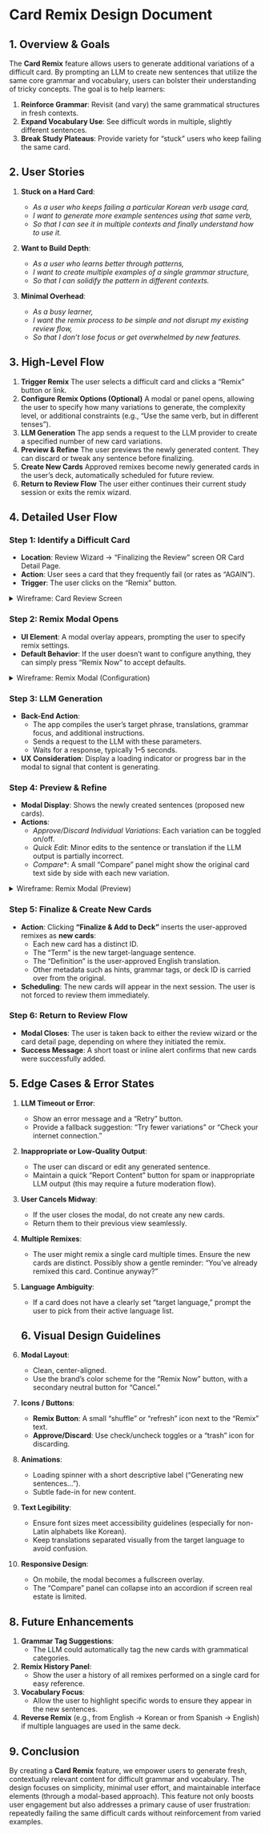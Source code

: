 # Card Remix Design Document

## 1. Overview & Goals

The **Card Remix** feature allows users to generate additional variations of a difficult card. By prompting an LLM to create new sentences that utilize the same core grammar and vocabulary, users can bolster their understanding of tricky concepts. The goal is to help learners:

1. **Reinforce Grammar**: Revisit (and vary) the same grammatical structures in fresh contexts.
2. **Expand Vocabulary Use**: See difficult words in multiple, slightly different sentences.
3. **Break Study Plateaus**: Provide variety for “stuck” users who keep failing the same card.

## 2. User Stories

1. **Stuck on a Hard Card**:
   - *As a user who keeps failing a particular Korean verb usage card,*
   - *I want to generate more example sentences using that same verb,*
   - *So that I can see it in multiple contexts and finally understand how to use it.*

2. **Want to Build Depth**:
   - *As a user who learns better through patterns,*
   - *I want to create multiple examples of a single grammar structure,*
   - *So that I can solidify the pattern in different contexts.*

3. **Minimal Overhead**:
   - *As a busy learner,*
   - *I want the remix process to be simple and not disrupt my existing review flow,*
   - *So that I don’t lose focus or get overwhelmed by new features.*

## 3. High-Level Flow

1. **Trigger Remix**
   The user selects a difficult card and clicks a “Remix” button or link.
2. **Configure Remix Options (Optional)**
   A modal or panel opens, allowing the user to specify how many variations to generate, the complexity level, or additional constraints (e.g., “Use the same verb, but in different tenses”).
3. **LLM Generation**
   The app sends a request to the LLM provider to create a specified number of new card variations.
4. **Preview & Refine**
   The user previews the newly generated content. They can discard or tweak any sentence before finalizing.
5. **Create New Cards**
   Approved remixes become newly generated cards in the user’s deck, automatically scheduled for future review.
6. **Return to Review Flow**
   The user either continues their current study session or exits the remix wizard.

## 4. Detailed User Flow

### Step 1: Identify a Difficult Card
- **Location**: Review Wizard → “Finalizing the Review” screen OR Card Detail Page.
- **Action**: User sees a card that they frequently fail (or rates as “AGAIN”).
- **Trigger**: The user clicks on the “Remix” button.

<details>
<summary>Wireframe: Card Review Screen</summary>

```
+----------------------------------------------------+
| 1. Card Prompt                [Remix] [Pause Card] |
|                                                    |
|     Target Language: “동물원에 갔어요.”            |
|     English: “I went to the zoo.”                  |
|                                                    |
| 2. Self-Assessment Buttons: [AGAIN] [HARD] [GOOD]  |
+----------------------------------------------------+
```
</details>

### Step 2: Remix Modal Opens
- **UI Element**: A modal overlay appears, prompting the user to specify remix settings.
- **Default Behavior**: If the user doesn’t want to configure anything, they can simply press “Remix Now” to accept defaults.

<details>
<summary>Wireframe: Remix Modal (Configuration)</summary>

```
+--------------------------------------------------+
|            CREATE A CARD REMIX                   |
|  [X]                                             |
|--------------------------------------------------|
|  Generate how many variations?   [  3  ]          |
|  Difficulty level?               [★ ★ ☆]         |
|  Additional instructions:                        |
|     "Focus on past tense usage."                 |
|--------------------------------------------------|
|               [ Cancel ]  [ Remix Now ]          |
+--------------------------------------------------+
```
</details>

### Step 3: LLM Generation
- **Back-End Action**:
  - The app compiles the user’s target phrase, translations, grammar focus, and additional instructions.
  - Sends a request to the LLM with these parameters.
  - Waits for a response, typically 1–5 seconds.
- **UX Consideration**: Display a loading indicator or progress bar in the modal to signal that content is generating.

### Step 4: Preview & Refine
- **Modal Display**: Shows the newly created sentences (proposed new cards).
- **Actions**:
  - *Approve/Discard Individual Variations*: Each variation can be toggled on/off.
  - *Quick Edit*: Minor edits to the sentence or translation if the LLM output is partially incorrect.
  - *Compare**: A small “Compare” panel might show the original card text side by side with each new variation.

<details>
<summary>Wireframe: Remix Modal (Preview)</summary>

```
+-----------------------------------------------------------------------------------+
|             REVIEW YOUR NEW REMIXES                                              |
| [X]                                                                               |
|-----------------------------------------------------------------------------------|
| Original Card:                                                                    |
|   - KO: "동물원에 갔어요"   EN: "I went to the zoo."                                |
|-----------------------------------------------------------------------------------|
| 1) KO: "저는 지난주에 동물원에 또 갔어요."    [ ✓ Use this sentence ]               |
|    EN: "I went to the zoo again last week."        [ Edit ]  [ Discard ]         |
|-----------------------------------------------------------------------------------|
| 2) KO: "동물원에 가는 것은 재미있어요."       [   Use this sentence ]               |
|    EN: "Going to the zoo is fun."                   [ Edit ]  [ Discard ]         |
|-----------------------------------------------------------------------------------|
| 3) KO: "주말마다 동물원에 가고 싶어요."         [ ✓ Use this sentence ]             |
|    EN: "I want to go to the zoo every weekend."     [ Edit ]  [ Discard ]         |
|-----------------------------------------------------------------------------------|
|                                    [Back to Configure]  [Finalize & Add to Deck]  |
+-----------------------------------------------------------------------------------+
```
</details>

### Step 5: Finalize & Create New Cards
- **Action**: Clicking **“Finalize & Add to Deck”** inserts the user-approved remixes as **new cards**:
  - Each new card has a distinct ID.
  - The “Term” is the new target-language sentence.
  - The “Definition” is the user-approved English translation.
  - Other metadata such as hints, grammar tags, or deck ID is carried over from the original.
- **Scheduling**: The new cards will appear in the next session. The user is not forced to review them immediately.

### Step 6: Return to Review Flow
- **Modal Closes**: The user is taken back to either the review wizard or the card detail page, depending on where they initiated the remix.
- **Success Message**: A short toast or inline alert confirms that new cards were successfully added.
## 5. Edge Cases & Error States

1. **LLM Timeout or Error**:
   - Show an error message and a “Retry” button.
   - Provide a fallback suggestion: “Try fewer variations” or “Check your internet connection.”

2. **Inappropriate or Low-Quality Output**:
   - The user can discard or edit any generated sentence.
   - Maintain a quick “Report Content” button for spam or inappropriate LLM output (this may require a future moderation flow).

3. **User Cancels Midway**:
   - If the user closes the modal, do not create any new cards.
   - Return them to their previous view seamlessly.

4. **Multiple Remixes**:
   - The user might remix a single card multiple times. Ensure the new cards are distinct. Possibly show a gentle reminder: “You’ve already remixed this card. Continue anyway?”

5. **Language Ambiguity**:
   - If a card does not have a clearly set “target language,” prompt the user to pick from their active language list.
   ## 6. Visual Design Guidelines

1. **Modal Layout**:
   - Clean, center-aligned.
   - Use the brand’s color scheme for the “Remix Now” button, with a secondary neutral button for “Cancel.”

2. **Icons / Buttons**:
   - **Remix Button**: A small “shuffle” or “refresh” icon next to the “Remix” text.
   - **Approve/Discard**: Use check/uncheck toggles or a “trash” icon for discarding.

3. **Animations**:
   - Loading spinner with a short descriptive label (“Generating new sentences…”).
   - Subtle fade-in for new content.

4. **Text Legibility**:
   - Ensure font sizes meet accessibility guidelines (especially for non-Latin alphabets like Korean).
   - Keep translations separated visually from the target language to avoid confusion.

5. **Responsive Design**:
   - On mobile, the modal becomes a fullscreen overlay.
   - The “Compare” panel can collapse into an accordion if screen real estate is limited.

## 8. Future Enhancements

1. **Grammar Tag Suggestions**:
   - The LLM could automatically tag the new cards with grammatical categories.
2. **Remix History Panel**:
   - Show the user a history of all remixes performed on a single card for easy reference.
3. **Vocabulary Focus**:
   - Allow the user to highlight specific words to ensure they appear in the new sentences.
4. **Reverse Remix** (e.g., from English → Korean or from Spanish → English) if multiple languages are used in the same deck.
## 9. Conclusion

By creating a **Card Remix** feature, we empower users to generate fresh, contextually relevant content for difficult grammar and vocabulary. The design focuses on simplicity, minimal user effort, and maintainable interface elements (through a modal-based approach). This feature not only boosts user engagement but also addresses a primary cause of user frustration: repeatedly failing the same difficult cards without reinforcement from varied examples.

